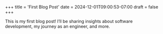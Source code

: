 +++
title = 'First Blog Post'
date = 2024-12-01T09:00:53-07:00
draft = false
+++

This is my first blog post! I’ll be sharing insights about software development, my journey as an engineer, and more.
